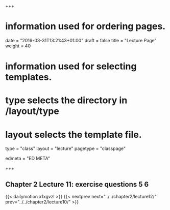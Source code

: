 +++
# information used for ordering pages.
date = "2016-03-31T13:21:43+01:00"
draft = false
title = "Lecture Page"
weight = 40

# information used for selecting templates.
# type selects the directory in /layout/type
# layout selects the template file.

type   = "class"
layout = "lecture"
pagetype = "classpage"





edmeta = "ED META"

+++
## Chapter 2 Lecture 11: exercise questions 5 6
{{< dailymotion x1xgvzl >}}
{{< nextprev next="../../chapter2/lecture12/"     prev="../../chapter2/lecture10/"  >}}

